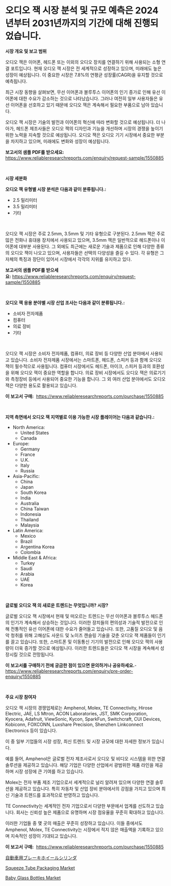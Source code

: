 <p><h1>오디오 잭 시장 분석 및 규모 예측은 2024년부터 2031년까지의 기간에 대해 진행되었습니다.</h1></p><p><strong>시장 개요 및 보고 범위</strong></p>
<p><p>오디오 잭은 이어폰, 헤드폰 또는 이외의 오디오 장치를 연결하기 위해 사용되는 소형 연결 포트입니다. 현재 오디오 잭 시장은 전 세계적으로 성장하고 있으며, 미래에도 높은 성장이 예상됩니다. 이 중요한 시장은 7.8%의 연평균 성장률(CAGR)을 유지할 것으로 예측됩니다.</p><p>최근 시장 동향을 살펴보면, 무선 이어폰과 블루투스 이어폰의 인기 증가로 인해 유선 이어폰에 대한 수요가 감소하는 것으로 나타났습니다. 그러나 여전히 일부 사용자들은 유선 이어폰을 선호하고 있기 때문에 오디오 잭은 계속해서 필요한 부품으로 남아 있습니다.</p><p>오디오 잭 시장은 기술의 발전과 이어폰의 혁신에 따라 변화할 것으로 예상됩니다. 더 나아가, 헤드폰 제조사들은 오디오 잭의 디자인과 기능을 개선하며 시장의 경쟁을 높이기 위한 노력을 지속할 것으로 예상됩니다. 오디오 잭은 오디오 기기 시장에서 중요한 부분을 차지하고 있으며, 미래에도 변화와 성장이 예상됩니다.</p></p>
<p><strong>보고서의 샘플 PDF를 받으세요:</strong> <a href="https://www.reliableresearchreports.com/enquiry/request-sample/1550885">https://www.reliableresearchreports.com/enquiry/request-sample/1550885</a></p>
<p>&nbsp;</p>
<p><strong>시장 세분화</strong></p>
<p><strong>오디오 잭 유형별 시장 분석은 다음과 같이 분류됩니다.:</strong></p>
<p><ul><li>2.5 밀리미터</li><li>3.5 밀리미터</li><li>기타</li></ul></p>
<p>&nbsp;</p>
<p><p>오디오 잭 시장은 주로 2.5mm, 3.5mm 및 기타 유형으로 구분된다. 2.5mm 잭은 주로 많은 전화나 휴대용 장치에서 사용되고 있으며, 3.5mm 잭은 일반적으로 헤드폰이나 이어폰에 대부분 사용된다. 그 외에도 최근에는 새로운 기술과 제품으로 인해 다양한 종류의 오디오 잭이 나오고 있으며, 사용자들은 선택의 다양성을 즐길 수 있다. 각 유형은 그 자체의 특징과 장단이 있어서 시장에서 각각의 지위를 유지하고 있다.</p></p>
<p><strong>보고서의 샘플 PDF를 받으세요:</strong>&nbsp;<a href="https://www.reliableresearchreports.com/enquiry/request-sample/1550885">https://www.reliableresearchreports.com/enquiry/request-sample/1550885</a></p>
<p>&nbsp;</p>
<p><strong> 오디오 잭 응용 분야별 시장 산업 조사는 다음과 같이 분류됩니다.:</strong></p>
<p><ul><li>소비자 전자제품</li><li>컴퓨터</li><li>의료 장비</li><li>기타</li></ul></p>
<p>&nbsp;</p>
<p><p>오디오 잭 시장은 소비자 전자제품, 컴퓨터, 의료 장비 등 다양한 산업 분야에서 사용되고 있습니다. 소비자 전자제품 시장에서는 스마트폰, 헤드폰, 스피커 등과 함께 오디오 잭이 필수적으로 사용됩니다. 컴퓨터 시장에서도 헤드폰, 마이크, 스피커 등과의 호환성을 위해 오디오 잭이 중요한 역할을 합니다. 의료 장비 시장에서도 오디오 잭은 의료기기와 측정장비 등에서 사용되어 중요한 기능을 합니다. 그 외 여러 산업 분야에서도 오디오 잭은 다양한 용도로 활용되고 있습니다.</p></p>
<p><strong>이 보고서 구매:</strong>&nbsp; <a href="https://www.reliableresearchreports.com/purchase/1550885">https://www.reliableresearchreports.com/purchase/1550885</a></p>
<p>&nbsp;</p>
<p><strong>지역 측면에서 오디오 잭 지역별로 이용 가능한 시장 플레이어는 다음과 같습니다.:</strong></p>
<p><ul>
    <li>
        North America:
        <ul>
            <li>United States</li>
            <li>Canada</li>
        </ul>
    </li>
    <li>
        Europe:
        <ul>
            <li>Germany</li>
            <li>France</li>
            <li>U.K.</li>
            <li>Italy</li>
            <li>Russia</li>
        </ul>
    </li>
    <li>
        Asia-Pacific:
        <ul>
            <li>China</li>
            <li>Japan</li>
            <li>South Korea</li>
            <li>India</li>
            <li>Australia</li>
            <li>China Taiwan</li>
            <li>Indonesia</li>
            <li>Thailand</li>
            <li>Malaysia</li>
        </ul>
    </li>
    <li>
        Latin America:
        <ul>
            <li>Mexico</li>
            <li>Brazil</li>
            <li>Argentina Korea</li>
            <li>Colombia</li>
        </ul>
    </li>
    <li>
        Middle East & Africa:
        <ul>
            <li>Turkey</li>
            <li>Saudi</li>
            <li>Arabia</li>
            <li>UAE</li>
            <li>Korea</li>
        </ul>
    </li>
    </ul></p>
<p>&nbsp;</p>
<p><strong>글로벌 오디오 잭 의 새로운 트렌드는 무엇입니까? 시장?</strong></p>
<p><p>글로벌 오디오 잭 시장에서 현재 및 떠오르는 트렌드는 무선 이어폰과 블루투스 헤드폰의 인기가 계속해서 상승하는 것입니다. 이러한 장치들의 편의성과 기술적 발전으로 인해 전통적인 유선 이어폰에 대한 수요가 줄어들고 있습니다. 또한, 고품질 오디오 및 음악 청취를 위해 고해상도 사운드 및 노이즈 캔슬링 기술을 갖춘 오디오 잭 제품들이 인기를 끌고 있습니다. 또한, 스마트폰 및 이동통신 기기의 발전으로 인해 오디오 잭의 사용량이 더욱 증가할 것으로 예상됩니다. 이러한 트렌드들은 오디오 잭 시장을 계속해서 성장시킬 것으로 전망됩니다.</p></p>
<p><strong>이 보고서를 구매하기 전에 궁금한 점이 있으면 문의하거나 공유하세요.</strong>- <a href="https://www.reliableresearchreports.com/enquiry/pre-order-enquiry/1550885">https://www.reliableresearchreports.com/enquiry/pre-order-enquiry/1550885</a></p>
<p>&nbsp;</p>
<p><strong>주요 시장 참여자</strong></p>
<p><p>오디오 잭 시장의 경쟁업체로는 Amphenol, Molex, TE Connectivity, Hirose Electric, JAE, LS Mtron, ACON Laboratories, JST, SMK Corporation, Kyocera, Adafruit, ViewSonic, Kycon, SparkFun, Switchcraft, CUI Devices, Kobiconn, FOXCONN, Luxshare Precision, Shenzhen Linkconnect Electronics 등이 있습니다.</p><p>이 중 일부 기업들의 시장 성장, 최신 트렌드 및 시장 규모에 대한 자세한 정보가 있습니다. </p><p>예를 들어, Amphenol은 글로벌 전자 제조사로서 오디오 및 비디오 시스템을 위한 연결 솔루션을 제공하고 있습니다. 해당 기업은 다양한 산업에서 광범위한 제품 라인을 제공하며 시장 성장에 큰 기여를 하고 있습니다. </p><p>Molex는 전자 부품 제조 기업으로서 세계적으로 널리 알려져 있으며 다양한 연결 솔루션을 제공하고 있습니다. 특히 자동차 및 산업 장비 분야에서의 강점을 가지고 있으며 최신 기술과 트렌드를 효과적으로 반영하고 있습니다.</p><p>TE Connectivity는 세계적인 전자 기업으로서 다양한 부문에서 업계를 선도하고 있습니다. 회사는 신뢰성 높은 제품으로 유명하며 시장 점유율을 꾸준히 확대하고 있습니다.</p><p>이러한 기업들 중 몇 곳의 매출은 꾸준히 성장하고 있습니다. 이들 중에서도 Amphenol, Molex, TE Connectivity는 시장에서 적지 않은 매출액을 기록하고 있으며 지속적인 성장이 기대되고 있습니다.</p></p>
<p><strong>이 보고서 구매:</strong>&nbsp;&nbsp;<a href="https://www.reliableresearchreports.com/purchase/1550885">https://www.reliableresearchreports.com/purchase/1550885</a></p>
<p><p><a href="https://github.com/xnljig2898992/Market-Research-Report-List-1/blob/main/59555867421.md">自動車用ブレーキホイールシリンダ</a></p><p><a href="https://changeable-paste-463.notion.site/Squeeze-Tube-Packaging-Market-Research-Report-Forecasted-for-Period-from-2024-2031-by-Market-Type-289c52b337c04776b862882e91d24308">Squeeze Tube Packaging Market</a></p><p><a href="https://github.com/PeterParrish5/Market-Research-Report-List-4/blob/main/baby-glass-bottles-market.md">Baby Glass Bottles Market</a></p></p>
